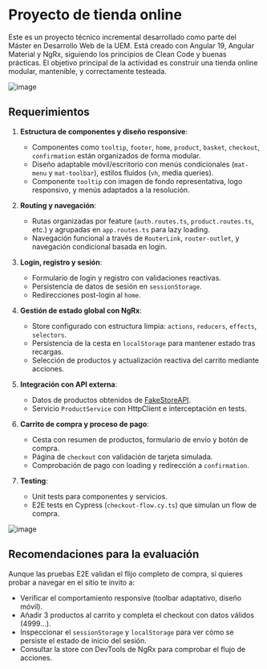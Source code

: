 # Proyecto de tienda online

Este es un proyecto técnico incremental desarrollado como parte del Máster en Desarrollo Web de la UEM. Está creado con Angular 19, Angular Material y NgRx, siguiendo los principios de Clean Code y buenas prácticas. El objetivo principal de la actividad es construir una tienda online modular, mantenible, y correctamente testeada.

![image](https://github.com/user-attachments/assets/ed3acda5-41d4-4bca-a73a-4dee5a8b3ede)

## Requerimientos

1. **Estructura de componentes y diseño responsive**:

   - Componentes como `tooltip`, `footer`, `home`, `product`, `basket`, `checkout`, `confirmation` están organizados de forma modular.
   - Diseño adaptable móvil/escritorio con menús condicionales (`mat-menu` y `mat-toolbar`), estilos fluidos (`vh`, media queries).
   - Componente `tooltip` con imagen de fondo representativa, logo responsivo, y menús adaptados a la resolución.

2. **Routing y navegación**:

   - Rutas organizadas por feature (`auth.routes.ts`, `product.routes.ts`, etc.) y agrupadas en `app.routes.ts` para lazy loading.
   - Navegación funcional a través de `RouterLink`, `router-outlet`, y navegación condicional basada en login.

3. **Login, registro y sesión**:

   - Formulario de login y registro con validaciones reactivas.
   - Persistencia de datos de sesión en `sessionStorage`.
   - Redirecciones post-login al `home`.

4. **Gestión de estado global con NgRx**:

   - Store configurado con estructura limpia: `actions`, `reducers`, `effects`, `selectors`.
   - Persistencia de la cesta en `localStorage` para mantener estado tras recargas.
   - Selección de productos y actualización reactiva del carrito mediante acciones.

5. **Integración con API externa**:

   - Datos de productos obtenidos de [FakeStoreAPI](https://fakestoreapi.com/docs).
   - Servicio `ProductService` con HttpClient e interceptación en tests.

6. **Carrito de compra y proceso de pago**:

   - Cesta con resumen de productos, formulario de envío y botón de compra.
   - Página de `checkout` con validación de tarjeta simulada.
   - Comprobación de pago con loading y redirección a `confirmation`.

7. **Testing**:
   - Unit tests para componentes y servicios.
   - E2E tests en Cypress (`checkout-flow.cy.ts`) que simulan un flow de compra.

![image](https://github.com/user-attachments/assets/b8d3ea34-79a2-4407-818a-7ed3ec39b0a8)

## Recomendaciones para la evaluación

Aunque las pruebas E2E validan el flijo completo de compra, si quieres probar a navegar en el sitio te invito a:

- Verificar el comportamiento responsive (toolbar adaptativo, diseño móvil).
- Añadir 3 productos al carrito y completa el checkout con datos válidos (4999...).
- Inspeccionar el `sessionStorage` y `localStorage` para ver cómo se persiste el estado de inicio del sesión.
- Consultar la store con DevTools de NgRx para comprobar el flujo de acciones.

